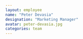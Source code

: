 ```yaml
---
layout: employee
name: "Peter Devasia"
designation: "Marketing Manager"
avatar: peter-devasia.jpg
categories: team
---
```

